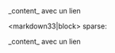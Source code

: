 <div>_content_ avec un lien <markdown33|block></div>

<markdown33|block>
sparse:

<div>
_content_ avec un lien <markdown33|block>
</div>